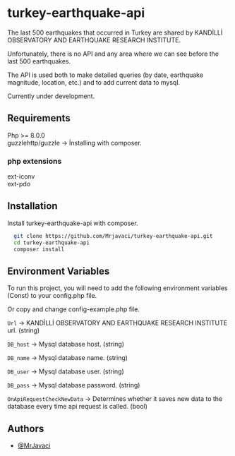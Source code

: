 # turkey-earthquake-api

The last 500 earthquakes that occurred in Turkey are shared by KANDİLLİ OBSERVATORY AND EARTHQUAKE RESEARCH INSTITUTE.

Unfortunately, there is no API and any area where we can see before the last 500 earthquakes.

The API is used both to make detailed queries (by date, earthquake magnitude, location, etc.) and to add current data to mysql.

Currently under development.

## Requirements

Php >= 8.0.0  
guzzlehttp/guzzle -> İnstalling with composer.

### php extensions

ext-iconv  
ext-pdo


## Installation

Install turkey-earthquake-api with composer.

```bash
  git clone https://github.com/Mrjavaci/turkey-earthquake-api.git
  cd turkey-earthquake-api
  composer install 
```


## Environment Variables

To run this project, you will need to add the following environment variables (Const) to your config.php file.  

Or copy and change config-example.php file.

`Url` -> KANDİLLİ OBSERVATORY AND EARTHQUAKE RESEARCH INSTITUTE url.   (string)

`DB_host` -> Mysql database host.  (string)

`DB_name` -> Mysql database name.  (string)

`DB_user` -> Mysql database user. (string) 

`DB_pass` -> Mysql database password.  (string)

`OnApiRequestCheckNewData` -> Determines whether it saves new data to the database every time api request is called. (bool)
  
  
## Authors

- [@MrJavaci](https://www.github.com/Mrjavaci)

  
